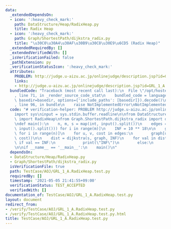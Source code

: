 ```yaml
---
data:
  _extendedDependsOn:
  - icon: ':heavy_check_mark:'
    path: DataStructure/Heap/RadixHeap.py
    title: Radix Heap
  - icon: ':heavy_check_mark:'
    path: Graph/ShortestPath/dijkstra_radix.py
    title: "\u30C0\u30A4\u30AF\u30B9\u30C8\u30E9\u6CD5 (Radix Heap)"
  _extendedRequiredBy: []
  _extendedVerifiedWith: []
  _isVerificationFailed: false
  _pathExtension: py
  _verificationStatusIcon: ':heavy_check_mark:'
  attributes:
    PROBLEM: http://judge.u-aizu.ac.jp/onlinejudge/description.jsp?id=GRL_1_A
    links:
    - http://judge.u-aizu.ac.jp/onlinejudge/description.jsp?id=GRL_1_A
  bundledCode: "Traceback (most recent call last):\n  File \"/opt/hostedtoolcache/Python/3.10.1/x64/lib/python3.10/site-packages/onlinejudge_verify/documentation/build.py\"\
    , line 71, in _render_source_code_stat\n    bundled_code = language.bundle(stat.path,\
    \ basedir=basedir, options={'include_paths': [basedir]}).decode()\n  File \"/opt/hostedtoolcache/Python/3.10.1/x64/lib/python3.10/site-packages/onlinejudge_verify/languages/python.py\"\
    , line 96, in bundle\n    raise NotImplementedError\nNotImplementedError\n"
  code: "# verification-helper: PROBLEM http://judge.u-aizu.ac.jp/onlinejudge/description.jsp?id=GRL_1_A\n\
    import sys\ninput = sys.stdin.buffer.readline\n\nfrom DataStructure.Heap.RadixHeap\
    \ import RadixHeap\nfrom Graph.ShortestPath.dijkstra_radix import dijkstra\n\n\
    \ndef main():\n    n, m, s = map(int, input().split())\n    edges = [list(map(int,\
    \ input().split())) for i in range(m)]\n    INF = 10 ** 18\n\n    graph = [[]\
    \ for i in range(n)]\n    for u, v, cost in edges:\n        graph[u].append((v,\
    \ cost))\n\n    dist = dijkstra(s, graph, INF)\n    for val in dist:\n       \
    \ if val == INF:\n            print(\"INF\")\n        else:\n            print(val)\n\
    \n\nif __name__ == '__main__':\n    main()\n"
  dependsOn:
  - DataStructure/Heap/RadixHeap.py
  - Graph/ShortestPath/dijkstra_radix.py
  isVerificationFile: true
  path: TestCase/AOJ/GRL_1_A.RadixHeap.test.py
  requiredBy: []
  timestamp: '2021-05-05 21:41:55+09:00'
  verificationStatus: TEST_ACCEPTED
  verifiedWith: []
documentation_of: TestCase/AOJ/GRL_1_A.RadixHeap.test.py
layout: document
redirect_from:
- /verify/TestCase/AOJ/GRL_1_A.RadixHeap.test.py
- /verify/TestCase/AOJ/GRL_1_A.RadixHeap.test.py.html
title: TestCase/AOJ/GRL_1_A.RadixHeap.test.py
---
```

